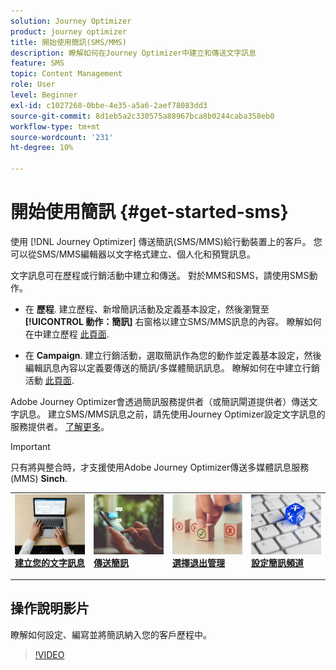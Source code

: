 ```yaml
---
solution: Journey Optimizer
product: journey optimizer
title: 開始使用簡訊(SMS/MMS)
description: 瞭解如何在Journey Optimizer中建立和傳送文字訊息
feature: SMS
topic: Content Management
role: User
level: Beginner
exl-id: c1027268-0bbe-4e35-a5a6-2aef78083dd3
source-git-commit: 8d1eb5a2c330575a88967bca8b0244caba358eb0
workflow-type: tm+mt
source-wordcount: '231'
ht-degree: 10%

---
```


# 開始使用簡訊 {#get-started-sms}

使用 [!DNL Journey Optimizer] 傳送簡訊(SMS/MMS)給行動裝置上的客戶。 您可以從SMS/MMS編輯器以文字格式建立、個人化和預覽訊息。

文字訊息可在歷程或行銷活動中建立和傳送。 對於MMS和SMS，請使用SMS動作。

* 在 **歷程**. 建立歷程、新增簡訊活動及定義基本設定，然後瀏覽至 **[!UICONTROL 動作：簡訊]** 右窗格以建立SMS/MMS訊息的內容。 瞭解如何在中建立歷程 [此頁面](../building-journeys/journey-gs.md).

* 在 **Campaign**. 建立行銷活動，選取簡訊作為您的動作並定義基本設定，然後編輯訊息內容以定義要傳送的簡訊/多媒體簡訊訊息。 瞭解如何在中建立行銷活動 [此頁面](../campaigns/create-campaign.md#configure).

Adobe Journey Optimizer會透過簡訊服務提供者（或簡訊閘道提供者）傳送文字訊息。 建立SMS/MMS訊息之前，請先使用Journey Optimizer設定文字訊息的服務提供者。 [了解更多](sms-configuration.md)。

>[!IMPORTANT]
>
> 只有將與整合時，才支援使用Adobe Journey Optimizer傳送多媒體訊息服務(MMS) **Sinch**.


<table style="table-layout:fixed"><tr style="border: 0;">
<td>
<a href="create-sms.md">
<img alt="銷售機會" src="../assets/do-not-localize/sms-create.jpeg">
</a>
<div><a href="create-sms.md"><strong>建立您的文字訊息</strong>
</div>
<p>
</td>
<td>
<a href="send-sms.md">
<img alt="不頻繁" src="../assets/do-not-localize/sms-sending.jpg">
</a>
<div>
<a href="send-sms.md"><strong>傳送簡訊</strong></a>
</div>
<p></td>
<td>
<a href="sms-opt-out.md">
<img alt="驗證" src="../assets/do-not-localize/sms-opt-out.jpg">
</a>
<div>
<a href="sms-opt-out.md"><strong>選擇退出管理</strong></a>
</div>
<p>
</td>
<td>
<a href="sms-configuration.md">
<img alt="驗證" src="../assets/do-not-localize/sms-config.jpg">
</a>
<div>
<a href="sms-configuration.md"><strong>設定簡訊頻道</strong></a>
</div>
<p>
</td>
</tr></table>

## 操作說明影片

瞭解如何設定、編寫並將簡訊納入您的客戶歷程中。

>[!VIDEO](https://video.tv.adobe.com/v/3420509?learn=on)
